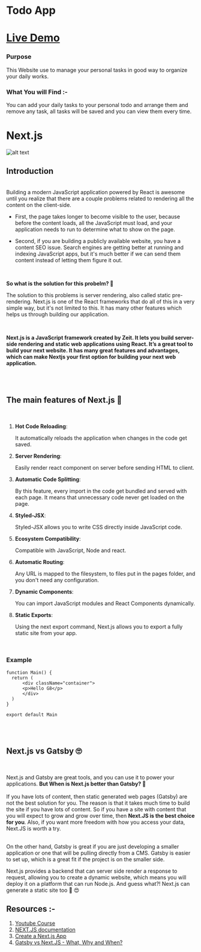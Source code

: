 # Todo App

# [Live Demo](https://next-context-todo-app.vercel.app/)


### Purpose

This Website use to manage your personal tasks in good way to organize your daily works.

### What You will Find :-

You can add your daily tasks to your personal todo and arrange them and remove any task,
all tasks will be saved and you can view them every time.


# Next.js
![alt text](https://cdn.sanity.io/images/xvodw9ez/pkj/c3960647beaefd47869952de5fc0ffdfb78bdfdf-1140x651.png?w=1000
)

## Introduction 
<br />
Building a modern JavaScript application powered by React is awesome until you realize that there are a couple problems related to rendering all the content on the client-side.

* First, the page takes longer to become visible to the user, because before the content loads, all the JavaScript must load, and your application needs to run to determine what to show on the page.

* Second, if you are building a publicly available website, you have a content SEO issue. Search engines are getting better at running and indexing JavaScript apps, but it's much better if we can send them content instead of letting them figure it out.
<br />

**So what is the solution for this probelm? :thinking:**

The solution to this  problems is server rendering, also called static pre-rendering. Next.js is one of the React frameworks that do all of this in a very simple way, but it's not limited to this. It has many other features which helps us through building our application.

<br />

**Next.js is a JavaScript framework created by Zeit. It lets you build server-side rendering and static web applications using React. It’s a great tool to build your next website. It has many great features and advantages, which can make Nextjs your first option for building your next web application.**




<br /> <br />
## The main features of Next.js :star2:	
<br />

1. **Hot Code Reloading**:

   It automatically reloads the application when changes in the code get saved.
 
2. **Server Rendering**:
  
    Easily render react component on server before sending HTML to client.
  
3. **Automatic Code Splitting**:
  
    By this feature, every import in the code get bundled and served with each page. It means that unnecessary code never get loaded on the page.
  
4. **Styled-JSX**:
  
    Styled-JSX allows you to write CSS directly inside JavaScript code.
  
5. **Ecosystem Compatibility**:
  
    Compatible with JavaScript, Node and react.
  
6. **Automatic Routing**:
  
    Any URL is mapped to the filesystem, to files put in the pages folder, and you don't need any configuration.
  
7. **Dynamic Components**:
  
    You can import JavaScript modules and React Components dynamically.
  
8. **Static Exports**:
  
    Using the next export command, Next.js allows you to export a fully static site from your app.
  
  <br /> 
    
  ### **Example**
  ```
  function Main() { 
    return ( 
        <div className="container"> 
        <p>Hello G8</p> 
        </div> 
    ) 
} 
  
export default Main 
```
<br /> <br />

## Next.js vs Gatsby	:roll_eyes:	
<br /> 

Next.js and Gatsby are great tools, and you can use it to power your applications. **But When is Next.js better than Gatsby? :thinking:** 
<br />
<br />
If you have lots of content, then static generated web pages (Gatsby) are not the best solution for you. The reason is that it takes much time to build the site if you have lots of content. 
So if you have a site with content that you will expect to grow and grow over time, then **Next.JS is the best choice for you**. 
Also, if you want more freedom with how you access your data, Next.JS is worth a try. <br /> <br />

On the other hand, Gatsby is great if you are just developing a smaller application or one that will be pulling directly from a CMS. Gatsby is easier to set up, which is a great fit if the project is on the smaller side.


Next.js provides a backend that can server side render a response to request, allowing you to create a dynamic website, which means you will deploy it on a platform that can run Node.js. And guess what?! Next.js can generate a static site too :star_struck: :heart_eyes:


## Resources :-

1. [Youtube Course](https://www.youtube.com/playlist?list=PL6bwFJ82M6FXjyBTVi6WSCWin8q_g_8RR)
2. [NEXT.JS documentation](https://nextjs.org/docs/getting-started) 
3. [Create a Next.js App](https://nextjs.org/learn/basics/create-nextjs-app?utm_source=next-site&utm_medium=homepage-cta&utm_campaign=next-website)
4. [Gatsby vs Next.JS - What, Why and When?](https://dev.to/jameesy/gatsby-vs-next-js-what-why-and-when-4al5#:~:text=The%20fundamental%20difference%20is%20Next,HTML%20page%20from%20the%20server.)

